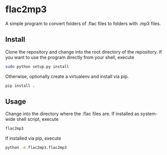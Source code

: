 # flac2mp3
A simple program to convert folders of .flac files to folders with .mp3 files.  

## Install
Clone the repository and change into the root directory of the repository. 
If you want to use the program directly from your shell, execute

```bash
sudo python setup.py install
```

Otherwise, optionally create a virtualenv and install via pip.

```bash
pip install .
```
## Usage

Change into the directory where the .flac files are. If installed as system-wide shell script, execute

```bash
flac2mp3
```
If installed via pip, execute

```bash
python -m flac2mp3.flac2mp3 
```
